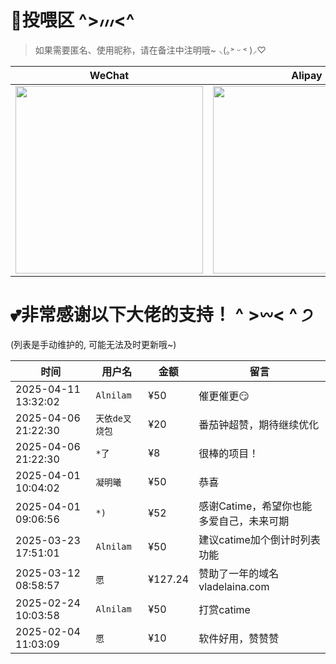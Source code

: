 # 💖投喂区  ^>៸៸៸<^  
> 如果需要匿名、使用昵称，请在备注中注明哦~  ⸜(｡˃ ᵕ ˂ )⸝♡

| WeChat | Alipay |
| :--: | :--: |
| <img src="./Images/wechatpay.jpg" style="width: 300px; height: 300px; object-fit: contain;" /> | <img src="./Images/alipay.jpg" style="width: 300px; height: 300px; object-fit: contain;" /> |

# 💕非常感谢以下大佬的支持！  ^ >𖥦< ^ ੭  
 (列表是手动维护的, 可能无法及时更新哦~)

| 时间        |  用户名   | 金额    | 留言                                 |
|------------| -------- |--------|-------------------------------------|
| 2025-04-11 13:32:02 | `Alnilam` | ¥50  | 催更催更😏   |
| 2025-04-06 21:22:30 | `天依de叉烧包` | ¥20  |  番茄钟超赞，期待继续优化 |
| 2025-04-06 21:22:30 | `*了` | ¥8  |  很棒的项目！ |
| 2025-04-01 10:04:02 | `凝明曦` | ¥50  | 恭喜   |
| 2025-04-01 09:06:56 | `*)` | ¥52  | 感谢Catime，希望你也能多爱自己，未来可期   |
| 2025-03-23 17:51:01 | `Alnilam` | ¥50  | 建议catime加个倒计时列表功能   |
| 2025-03-12 08:58:57 | `愿` | ¥127.24  |  赞助了一年的域名 vladelaina.com   |
| 2025-02-24 10:03:58 | `Alnilam` | ¥50  | 打赏catime   |
| 2025-02-04 11:03:09 | `愿` | ¥10  | 软件好用，赞赞赞   |

